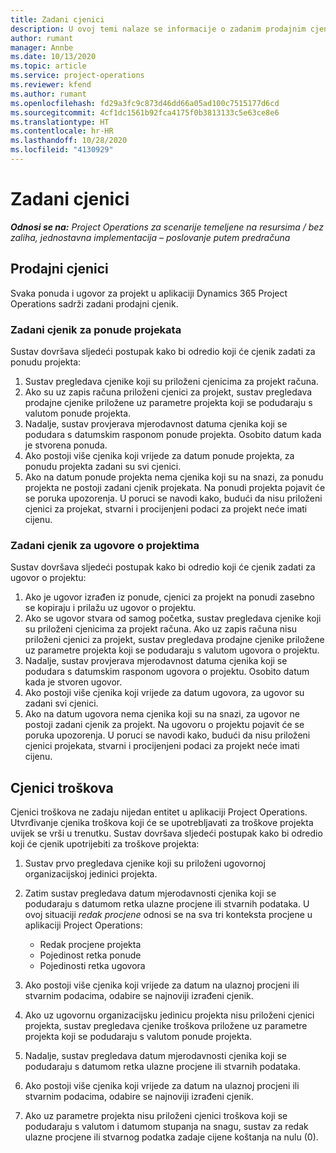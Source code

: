 ```yaml
---
title: Zadani cjenici
description: U ovoj temi nalaze se informacije o zadanim prodajnim cjenicima i cjenicima troškova u aplikaciji Project Operations.
author: rumant
manager: Annbe
ms.date: 10/13/2020
ms.topic: article
ms.service: project-operations
ms.reviewer: kfend
ms.author: rumant
ms.openlocfilehash: fd29a3fc9c873d46dd66a05ad100c7515177d6cd
ms.sourcegitcommit: 4cf1dc1561b92fca4175f0b3813133c5e63ce8e6
ms.translationtype: HT
ms.contentlocale: hr-HR
ms.lasthandoff: 10/28/2020
ms.locfileid: "4130929"
---
```

# <a name="default-price-lists"></a>Zadani cjenici

_**Odnosi se na:** Project Operations za scenarije temeljene na resursima / bez zaliha, jednostavna implementacija – poslovanje putem predračuna_

## <a name="sales-price-lists"></a>Prodajni cjenici

Svaka ponuda i ugovor za projekt u aplikaciji Dynamics 365 Project Operations sadrži zadani prodajni cjenik. 

### <a name="price-list-default-on-project-quotes"></a>Zadani cjenik za ponude projekata
Sustav dovršava sljedeći postupak kako bi odredio koji će cjenik zadati za ponudu projekta:

1. Sustav pregledava cjenike koji su priloženi cjenicima za projekt računa. 
2. Ako su uz zapis računa priloženi cjenici za projekt, sustav pregledava prodajne cjenike priložene uz parametre projekta koji se podudaraju s valutom ponude projekta.
3. Nadalje, sustav provjerava mjerodavnost datuma cjenika koji se podudara s datumskim rasponom ponude projekta. Osobito datum kada je stvorena ponuda.
4. Ako postoji više cjenika koji vrijede za datum ponude projekta, za ponudu projekta zadani su svi cjenici.
5. Ako na datum ponude projekta nema cjenika koji su na snazi, za ponudu projekta ne postoji zadani cjenik projekata. Na ponudi projekta pojavit će se poruka upozorenja. U poruci se navodi kako, budući da nisu priloženi cjenici za projekat, stvarni i procijenjeni podaci za projekt neće imati cijenu.

### <a name="price-list-default-on-project-contracts"></a>Zadani cjenik za ugovore o projektima 
Sustav dovršava sljedeći postupak kako bi odredio koji će cjenik zadati za ugovor o projektu:

1. Ako je ugovor izrađen iz ponude, cjenici za projekt na ponudi zasebno se kopiraju i prilažu uz ugovor o projektu.
2. Ako se ugovor stvara od samog početka, sustav pregledava cjenike koji su priloženi cjenicima za projekt računa. Ako uz zapis računa nisu priloženi cjenici za projekt, sustav pregledava prodajne cjenike priložene uz parametre projekta koji se podudaraju s valutom ugovora o projektu.
4. Nadalje, sustav provjerava mjerodavnost datuma cjenika koji se podudara s datumskim rasponom ugovora o projektu. Osobito datum kada je stvoren ugovor.
5. Ako postoji više cjenika koji vrijede za datum ugovora, za ugovor su zadani svi cjenici.
6. Ako na datum ugovora nema cjenika koji su na snazi, za ugovor ne postoji zadani cjenik za projekt. Na ugovoru o projektu pojavit će se poruka upozorenja. U poruci se navodi kako, budući da nisu priloženi cjenici projekata, stvarni i procijenjeni podaci za projekt neće imati cijenu.

## <a name="cost-price-lists"></a>Cjenici troškova

Cjenici troškova ne zadaju nijedan entitet u aplikaciji Project Operations. Utvrđivanje cjenika troškova koji će se upotrebljavati za troškove projekta uvijek se vrši u trenutku. Sustav dovršava sljedeći postupak kako bi odredio koji će cjenik upotrijebiti za troškove projekta:

1. Sustav prvo pregledava cjenike koji su priloženi ugovornoj organizacijskoj jedinici projekta.
2. Zatim sustav pregledava datum mjerodavnosti cjenika koji se podudaraju s datumom retka ulazne procjene ili stvarnih podataka. U ovoj situaciji *redak procjene* odnosi se na sva tri konteksta procjene u aplikaciji Project Operations:

    - Redak procjene projekta
    - Pojedinost retka ponude
    - Pojedinosti retka ugovora
  
3. Ako postoji više cjenika koji vrijede za datum na ulaznoj procjeni ili stvarnim podacima, odabire se najnoviji izrađeni cjenik.
4. Ako uz ugovornu organizacijsku jedinicu projekta nisu priloženi cjenici projekta, sustav pregledava cjenike troškova priložene uz parametre projekta koji se podudaraju s valutom ponude projekta.
5. Nadalje, sustav pregledava datum mjerodavnosti cjenika koji se podudaraju s datumom retka ulazne procjene ili stvarnih podataka. 
6. Ako postoji više cjenika koji vrijede za datum na ulaznoj procjeni ili stvarnim podacima, odabire se najnoviji izrađeni cjenik.
7. Ako uz parametre projekta nisu priloženi cjenici troškova koji se podudaraju s valutom i datumom stupanja na snagu, sustav za redak ulazne procjene ili stvarnog podatka zadaje cijene koštanja na nulu (0).
